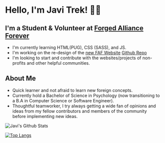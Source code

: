 # Hello, I'm Javi Trek! 🏳️‍🌈
## I'm a Student & Volunteer at [Forged Alliance Forever](https://github.com/FAForever)
- I'm currently learning HTML(PUG), CSS (SASS), and JS.
- I'm working on the re-design of the [new FAF Website](https://www.test.faforever.com/) [Github Repo](https://github.com/FAForever/website/tree/New-Frontend)
- I'm looking to start and contribute with the websites/projects of non-profits and other helpful communities.

## About Me
- Quick learner and not afraid to learn new foreign concepts. 
- Currently hold a Bachelor of Science in Psychology (now transitioning to a B.A in Computer Science or Software Engineer).
- Thoughtful teamworker, I try always getting a wide fan of opinions and ideas from my fellow contributors and members of the community before implementing new ideas.


<img align="left" alt="Javi's Github Stats" src="https://github-readme-stats.vercel.app/api?username=JaviTrek&theme=jolly&show_icons=true&hide_border=true%22%3E">

<br>

[![Top Langs](https://github-readme-stats.vercel.app/api/top-langs/?username=JaviTrek&theme=jolly&layout=compact)](https://github.com/anuraghazra/github-readme-stats)
    

    
<!---
FemboyJavi/FemboyJavi is a ✨ special ✨ repository because its `README.md` (this file) appears on your GitHub profile.
You can click the Preview link to take a look at your changes.
--->
